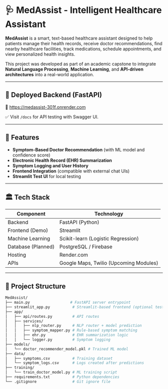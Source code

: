 # 🩺 MedAssist - Intelligent Healthcare Assistant

**MedAssist** is a smart, text-based healthcare assistant designed to help patients manage their health records, receive doctor recommendations, find nearby healthcare facilities, track medications, schedule appointments, and view personalized health insights.

This project was developed as part of an academic capstone to integrate **Natural Language Processing**, **Machine Learning**, and **API-driven architectures** into a real-world application.

---

## 🚀 Deployed Backend (FastAPI)
🔗 https://medassist-301f.onrender.com

✅ Visit `/docs` for API testing with Swagger UI.

---

## 🧩 Features

- **Symptom-Based Doctor Recommendation** (with ML model and confidence score)
- **Electronic Health Record (EHR) Summarization**
- **Symptom Logging and User History**
- **Frontend Integration** (compatible with external chat UIs)
- **Streamlit Test UI** for local testing

---

## 🏛️ Tech Stack

| Component    | Technology          |
|--------------|----------------------|
| Backend      | FastAPI (Python)      |
| Frontend (Demo) | Streamlit           |
| Machine Learning | Scikit-learn (Logistic Regression) |
| Database (Planned) | PostgreSQL / Firebase |
| Hosting      | Render.com            |
| APIs         | Google Maps, Twilio (Upcoming Modules) |

---

## 📂 Project Structure

```bash
MedAssist/
├── main.py                  # FastAPI server entrypoint
├── streamlit_app.py          # Streamlit-based frontend (optional testing)
├── app/
│   ├── api/routes.py         # API routes
│   ├── services/
│   │   ├── nlp_router.py     # NLP router + model prediction
│   │   ├── symptom_mapper.py # Rule-based symptom matching
│   │   ├── ehr.py            # EHR summarization logic
│   │   └── logger.py         # Symptom logging
├── models/
│   └── doctor_recommender_model.pkl # Trained ML model
├── data/
│   ├── symptoms.csv          # Training dataset
│   └── symptom_logs.csv      # Logs created after predictions
├── training/
│   └── train_doctor_model.py # ML training script
├── requirements.txt          # Python dependencies
└── .gitignore                # Git ignore file

